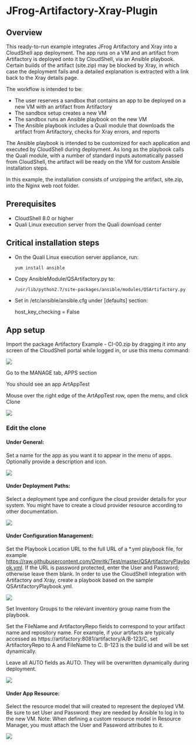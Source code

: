 # JFrog-Artifactory-Xray-Plugin

## Overview

This ready-to-run example integrates JFrog Artifactory and Xray into a CloudShell app deployment. The app runs on a VM and an artifact from Artifactory is deployed onto it by CloudShell, via an Ansible playbook. Certain builds of the artifact (site.zip) may be blocked by Xray, in which case the deployment fails and a detailed explanation is extracted with a link back to the Xray details page.

The workflow is intended to be:

- The user reserves a sandbox that contains an app to be deployed on a new VM with an artifact from Artifactory
- The sandbox setup creates a new VM
- The sandbox runs an Ansible playbook on the new VM
- The Ansible playbook includes a Quali module that downloads the artifact from Artifactory, checks for Xray errors, and reports

The Ansible playbook is intended to be customized for each application and executed by CloudShell during deployment. As long as the playbook calls the Quali module, with a number of standard inputs automatically passed from CloudShell, the artifact will be ready on the VM for custom Ansible installation steps. 

In this example, the installation consists of unzipping the artifact, site.zip, into the Nginx web root folder.


## Prerequisites

- CloudShell 8.0 or higher
- Quali Linux execution server from the Quali download center


## Critical installation steps

- On the Quali Linux execution server appliance, run:

      yum install ansible

- Copy AnsibleModule/QSArtifactory.py to:

      /usr/lib/python2.7/site-packages/ansible/modules/QSArtifactory.py

-  Set in /etc/ansible/ansible.cfg under [defaults] section:

      host_key_checking = False



## App setup

Import the package Artifactory Example - CI-00.zip by dragging it into any screen of the CloudShell portal while logged in, or use this menu command:

![](screenshots/import-package.png)

Go to the MANAGE tab, APPS section

You should see an app ArtAppTest

Mouse over the right edge of the ArtAppTest row, open the menu, and click Clone

![](screenshots/clone.png)


### Edit the clone

#### Under General:

Set a name for the app as you want it to appear in the menu of apps. Optionally provide a description and icon.

![](screenshots/general.png)


#### Under Deployment Paths:

Select a deployment type and configure the cloud provider details for your system. You might have to create a cloud provider resource according to other documentation.

![](screenshots/deployment-paths.png)

#### Under Configuration Management:

Set the Playbook Location URL to the full URL of a *.yml playbook file, for example https://raw.githubusercontent.com/Omritk/Test/master/QSArtifactoryPlaybook.yml. If the URL is password protected, enter the User and Password; otherwise leave them blank. In order to use the CloudShell integration with Artifactory and Xray, create a playbook based on the sample QSArtifactoryPlaybook.yml. 

![](screenshots/configuration-management.png)


Set Inventory Groups to the relevant inventory group name from the playbook.

Set the FileName and ArtifactoryRepo fields to correspond to your artifact name and repository name. For example, if your artifacts are typically accessed as https://artifactory:8081/artifactory/A/B-123/C, set ArtifactoryRepo to A and FileName to C. B-123 is the build id and will be set dynamically.

Leave all AUTO fields as AUTO. They will be overwritten dynamically during deployment.

![](screenshots/configuration-management2.png)


#### Under App Resource:

Select the resource model that will created to represent the deployed VM. Be sure to set User and Password: they are needed by Ansible to log in to the new VM. Note: When defining a custom resource model in Resource Manager, you must attach the User and Password attributes to it.

![](screenshots/app-resource.png)

